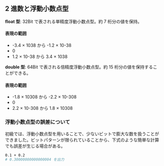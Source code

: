 ## 2 進数と浮動小数点型

**float 型**: 32Bit で表される単精度浮動小数点型。約 7 桁分の値を保持。

#### 表現の範囲

-   -3.4 × 1038 から -1.2 × 10-38
-   0
-   1.2 × 10-38 から 3.4 × 1038

**double 型**: 64Bit で表される倍精度浮動小数点型。約 15 桁分の値を保持することができる。

#### 表現の範囲

-   -1.8 × 10308 から -2.2 × 10-308
-   0
-   2.2 × 10-308 から 1.8 × 10308

### 浮動小数点型の誤差について

初級では、浮動小数点型を用いることで、少ないビットで膨大な数を扱うことができました。ビットパターンが限られていることから、下式のような簡単な計算でも誤差が生じる場合がある。

```zsh
0.1 + 0.2
# 0.30000000000000004 を出力
```
